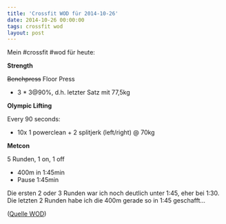 ```yaml
---
title: 'Crossfit WOD für 2014-10-26'
date: 2014-10-26 00:00:00 
tags: crossfit wod
layout: post
---
```

Mein #crossfit #wod für heute:

**Strength**

~~Benchpress~~ Floor Press

* 3 * 3@90%, d.h. letzter Satz mit 77,5kg

**Olympic Lifting**

Every 90 seconds:

* 10x 1 powerclean + 2 splitjerk (left/right) @ 70kg

**Metcon**

5 Runden, 1 on, 1 off

* 400m in 1:45min
* Pause 1:45min

Die ersten 2 oder 3 Runden war ich noch deutlich unter 1:45, eher bei 1:30. Die letzten 2 Runden habe ich die 400m gerade so in 1:45 geschafft...

([Quelle WOD][0])

[0]: http://www.crossfithh.de/workouts--news/workout-sunday37

